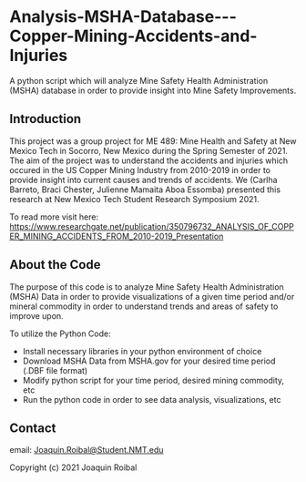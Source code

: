 # Analysis-MSHA-Database---Copper-Mining-Accidents-and-Injuries

A python script which will analyze Mine Safety Health Administration (MSHA) database in order to provide insight into Mine Safety Improvements.

## Introduction 

This project was a group project for ME 489: Mine Health and Safety at New Mexico Tech in Socorro, New Mexico during the Spring Semester of 2021. The aim of the project was to understand the accidents and injuries which occured in the US Copper Mining Industry from 2010-2019 in order to provide insight into current causes and trends of accidents. We (Carlha Barreto, Braci Chester, Julienne Mamaita Aboa Essomba) presented this research at New Mexico Tech Student Research Symposium 2021. 

To read more visit here: https://www.researchgate.net/publication/350796732_ANALYSIS_OF_COPPER_MINING_ACCIDENTS_FROM_2010-2019_Presentation

## About the Code

The purpose of this code is to analyze Mine Safety Health Administration (MSHA) Data in order to provide visualizations of a given time period and/or mineral commodity in order to understand trends and areas of safety to improve upon.

To utilize the Python Code:

* Install necessary libraries in your python environment of choice
* Download MSHA Data from MSHA.gov for your desired time period (.DBF file format)
* Modify python script for your time period, desired mining commodity, etc
* Run the python code in order to see data analysis, visualizations, etc

## Contact

email: Joaquin.Roibal@Student.NMT.edu

Copyright (c) 2021 Joaquin Roibal
